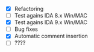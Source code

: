 - [x] Refactoring
- [ ] Test agains IDA 8.x Win/MAC
- [x] Test agains IDA 9.x Win/MAC
- [ ] Bug fixes
- [x] Automatic comment insertion
- [ ] ????
